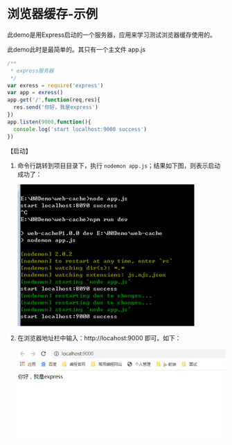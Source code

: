 # 浏览器缓存-示例

此demo是用Express启动的一个服务器，应用来学习测试浏览器缓存使用的。

此demo此时是最简单的。其只有一个主文件 app.js

```javascript
/**
 * express服务器
 */
var exress = require('express')
var app = exress()
app.get('/',function(req,res){
  res.send('你好，我是express')
})
app.listen(9000,function(){
  console.log('start localhost:9000 success')
})
```

【启动】

1. 命令行跳转到项目目录下，执行 `nodemon app.js`；结果如下图，则表示启动成功了：

   ![](https://github.com/xufang775/web-cache/blob/master/images/md01.png)

   

2. 在浏览器地址栏中输入：http://locahost:9000 即可。如下：

   ![](.\images\md02.png)

   




































































